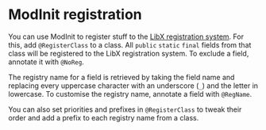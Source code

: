# ModInit registration

You can use ModInit to register stuff to the [LibX registration system](Registration).
For this, add `@RegisterClass` to a class.
All `public` `static` `final` fields from that class will be registered to the LibX registration system.
To exclude a field, annotate it with `@NoReg`.

The registry name for a field is retrieved by taking the field name and replacing every uppercase character with an underscore (`_`) and the letter in lowercase. To customise the registry name, annotate a field with `@RegName`.

You can also set priorities and prefixes in `@RegisterClass` to tweak their order and add a prefix to each registry name from a class.